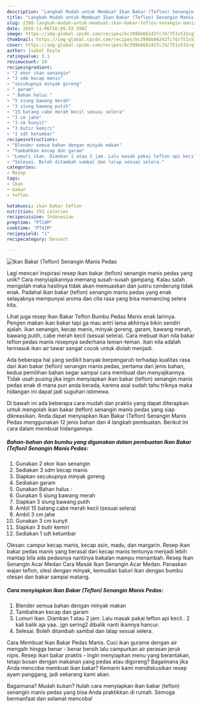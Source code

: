 ```yaml
---
description: "Langkah Mudah untuk Membuat Ikan Bakar (Teflon) Senangin Manis Pedas Anti Gagal"
title: "Langkah Mudah untuk Membuat Ikan Bakar (Teflon) Senangin Manis Pedas Anti Gagal"
slug: 2208-langkah-mudah-untuk-membuat-ikan-bakar-teflon-senangin-manis-pedas-anti-gagal
date: 2020-11-06T16:05:53.598Z
image: https://img-global.cpcdn.com/recipes/bc399bb66242fc7d/751x532cq70/ikan-bakar-teflon-senangin-manis-pedas-foto-resep-utama.jpg
thumbnail: https://img-global.cpcdn.com/recipes/bc399bb66242fc7d/751x532cq70/ikan-bakar-teflon-senangin-manis-pedas-foto-resep-utama.jpg
cover: https://img-global.cpcdn.com/recipes/bc399bb66242fc7d/751x532cq70/ikan-bakar-teflon-senangin-manis-pedas-foto-resep-utama.jpg
author: Isabel Doyle
ratingvalue: 3.1
reviewcount: 10
recipeingredient:
- "2 ekor ikan senangin"
- "3 sdm kecap manis"
- "secukupnya minyak goreng"
- " garam"
- " Bahan halus "
- "5 siung bawang merah"
- "3 siung bawang putih"
- "15 batang cabe merah kecil sesuai selera"
- "3 cm jahe"
- "3 cm kunyit"
- "3 butir kemiri"
- "1 sdt ketumbar"
recipeinstructions:
- "Blender semua bahan dengan minyak makan"
- "Tambahkan kecap dan garam"
- "Lumuri ikan. Diamkan 1 atau 2 jam. Lalu masak pakai teflon api kecil.. 2 kali balik aja yaa.. jgn sering2 dibalik nanti ikannya hancur."
- "Selesai. Boleh ditambah sambal dan lalap sesuai selera."
categories:
- Resep
tags:
- ikan
- bakar
- teflon

katakunci: ikan bakar teflon 
nutrition: 193 calories
recipecuisine: Indonesian
preptime: "PT24M"
cooktime: "PT41M"
recipeyield: "1"
recipecategory: Dessert

---
```



![Ikan Bakar (Teflon) Senangin Manis Pedas](https://img-global.cpcdn.com/recipes/bc399bb66242fc7d/751x532cq70/ikan-bakar-teflon-senangin-manis-pedas-foto-resep-utama.jpg)

Lagi mencari inspirasi resep ikan bakar (teflon) senangin manis pedas yang unik? Cara menyiapkannya memang susah-susah gampang. Kalau salah mengolah maka hasilnya tidak akan memuaskan dan justru cenderung tidak enak. Padahal ikan bakar (teflon) senangin manis pedas yang enak selayaknya mempunyai aroma dan cita rasa yang bisa memancing selera kita.

Lihat juga resep Ikan Bakar Teflon Bumbu Pedas Manis enak lainnya. Pengen makan ikan bakar tapi ga mau antri lama akhirnya bikin sendiri ajalah. ikan senangin, kecap manis, minyak goreng, garam, bawang merah, bawang putih, cabe merah kecil (sesuai selera). Cara mebuat ikan nila bakar teflon pedas manis resepnya sederhana teman-teman. ikan nila adalah termasuk ikan air tawar sangat cocok untuk diolah menjadi.

Ada beberapa hal yang sedikit banyak berpengaruh terhadap kualitas rasa dari ikan bakar (teflon) senangin manis pedas, pertama dari jenis bahan, kedua pemilihan bahan segar sampai cara membuat dan menyajikannya. Tidak usah pusing jika ingin menyiapkan ikan bakar (teflon) senangin manis pedas enak di mana pun anda berada, karena asal sudah tahu triknya maka hidangan ini dapat jadi suguhan istimewa.


Di bawah ini ada beberapa cara mudah dan praktis yang dapat diterapkan untuk mengolah ikan bakar (teflon) senangin manis pedas yang siap dikreasikan. Anda dapat menyiapkan Ikan Bakar (Teflon) Senangin Manis Pedas menggunakan 12 jenis bahan dan 4 langkah pembuatan. Berikut ini cara dalam membuat hidangannya.

<!--inarticleads1-->

##### Bahan-bahan dan bumbu yang digunakan dalam pembuatan Ikan Bakar (Teflon) Senangin Manis Pedas:

1. Gunakan 2 ekor ikan senangin
1. Sediakan 3 sdm kecap manis
1. Siapkan secukupnya minyak goreng
1. Sediakan  garam
1. Gunakan  Bahan halus :
1. Gunakan 5 siung bawang merah
1. Siapkan 3 siung bawang putih
1. Ambil 15 batang cabe merah kecil (sesuai selera)
1. Ambil 3 cm jahe
1. Gunakan 3 cm kunyit
1. Siapkan 3 butir kemiri
1. Sediakan 1 sdt ketumbar


Olesan: campur kecap manis, kecap asin, madu, dan margarin. Resep ikan bakar pedas manis yang berasal dari kecap manis tentunya menjadi lebih mantap bila ada pedasnya nantinya bakalan mampu menambah. Resep Ikan Senangin Acar Medan Cara Masak Ikan Senangin Acar Medan. Panaskan wajan teflon, olesi dengan minyak, kemudian baluri ikan dengan bumbu olesan dan bakar sampai matang. 

<!--inarticleads2-->

##### Cara menyiapkan Ikan Bakar (Teflon) Senangin Manis Pedas:

1. Blender semua bahan dengan minyak makan
1. Tambahkan kecap dan garam
1. Lumuri ikan. Diamkan 1 atau 2 jam. Lalu masak pakai teflon api kecil.. 2 kali balik aja yaa.. jgn sering2 dibalik nanti ikannya hancur.
1. Selesai. Boleh ditambah sambal dan lalap sesuai selera.


Cara Membuat Ikan Bakar Pedas Manis. Cuci ikan gurame dengan air mengalir hingga benar - benar bersih lalu campurkan air perasan jeruk nipis. Resep ikan bakar praktis - Ingin menyiapkan menu yang berantakan, tetapi bosan dengan makanan yang pedas atau digoreng? Bagaimana jika Anda mencoba membuat ikan bakar? Kemarin kami mendiskusikan resep ayam panggang, jadi sekarang kami akan. 

Bagaimana? Mudah bukan? Itulah cara menyiapkan ikan bakar (teflon) senangin manis pedas yang bisa Anda praktikkan di rumah. Semoga bermanfaat dan selamat mencoba!
